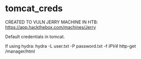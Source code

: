 # tomcat_creds

CREATED TO VULN JERRY MACHINE IN HTB: https://app.hackthebox.com/machines/Jerry 

Default credentials in tomcat.

If using hydra:  hydra -L user.txt -P password.txt -f *IPV4* http-get /manager/html
